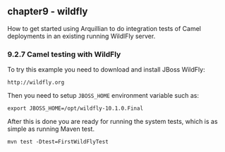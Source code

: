 chapter9 - wildfly
------------------

How to get started using Arquillian to do integration tests of Camel deployments in an existing running WildlFly server.

### 9.2.7 Camel testing with WildFly

To try this example you need to download and install JBoss WildFly:

    http://wildfly.org

Then you need to setup `JBOSS_HOME` environment variable such as:

    export JBOSS_HOME=/opt/wildfly-10.1.0.Final

After this is done you are ready for running the system tests, which is as simple as running Maven test.

    mvn test -Dtest=FirstWildFlyTest

